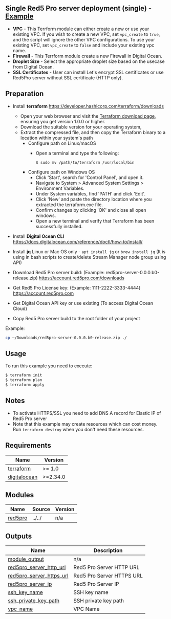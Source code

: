 ## Single Red5 Pro server deployment (single) - [Example](https://github.com/red5pro/terraform-digitalocean-red5pro/tree/main/example/single)

* **VPC** - This Terrform module can either create a new or use your existing VPC. If you wish to create a new VPC, set `vpc_create` to `true`, and the script will ignore the other VPC configurations. To use your existing VPC, set `vpc_create` to `false` and include your existing vpc name.
* **Firewall** - This Terrform module create a new Firewall in Digital Ocean.
* **Droplet Size** - Select the appropriate droplet size based on the usecase from Digital Ocean.
* **SSL Certificates** - User can install Let's encrypt SSL certificates or use Red5Pro server without SSL certificate (HTTP only).

## Preparation

* Install **terraform** https://developer.hashicorp.com/terraform/downloads
  * Open your web browser and visit the [Terraform download page](https://developer.hashicorp.com/terraform/downloads), ensuring you get version 1.0.0 or higher. 
  * Download the suitable version for your operating system, 
  * Extract the compressed file, and then copy the Terraform binary to a location within your system's path
    * Configure path on Linux/macOS 
      * Open a terminal and type the following:

        ```$ sudo mv /path/to/terraform /usr/local/bin```
    * Configure path on Windows OS
      * Click 'Start', search for 'Control Panel', and open it.
      * Navigate to System > Advanced System Settings > Environment Variables.
      * Under System variables, find 'PATH' and click 'Edit'.
      * Click 'New' and paste the directory location where you extracted the terraform.exe file.
      * Confirm changes by clicking 'OK' and close all open windows.
      * Open a new terminal and verify that Terraform has been successfully installed.

* Install **Digital Ocean CLI** https://docs.digitalocean.com/reference/doctl/how-to/install/
* Install **jq** Linux or Mac OS only - `apt install jq` or `brew install jq` (It is using in bash scripts to create/delete Stream Manager node group using API)
* Download Red5 Pro server build: (Example: red5pro-server-0.0.0.b0-release.zip) https://account.red5pro.com/downloads
* Get Red5 Pro License key: (Example: 1111-2222-3333-4444) https://account.red5pro.com
* Get Digital Ocean API key or use existing (To access Digital Ocean Cloud) 
* Copy Red5 Pro server build to the root folder of your project

Example:  

```bash
cp ~/Downloads/red5pro-server-0.0.0.b0-release.zip ./
```

## Usage

To run this example you need to execute:

```bash
$ terraform init
$ terraform plan
$ terraform apply
```

## Notes

* To activate HTTPS/SSL you need to add DNS A record for Elastic IP of Red5 Pro server
* Note that this example may create resources which can cost money. Run `terraform destroy` when you don't need these resources.

## Requirements

| Name | Version |
|------|---------|
| <a name="requirement_terraform"></a> [terraform](#requirement\_terraform) | >= 1.0 |
| <a name="requirement_digitalocean"></a> [digitalocean](#requirement\_digitalocean) | >=2.34.0 |

## Modules

| Name | Source | Version |
|------|--------|---------|
| <a name="module_red5pro"></a> [red5pro](#module\_red5pro) | ../../ | n/a |

## Outputs

| Name | Description |
|------|-------------|
| <a name="output_module_output"></a> [module\_output](#output\_module\_output) | n/a |
| <a name="output_red5pro_server_http_url"></a> [red5pro\_server\_http\_url](#output\_red5pro\_server\_http\_url) | Red5 Pro Server HTTP URL |
| <a name="output_red5pro_server_https_url"></a> [red5pro\_server\_https\_url](#output\_red5pro\_server\_https\_url) | Red5 Pro Server HTTPS URL |
| <a name="output_red5pro_server_ip"></a> [red5pro\_server\_ip](#output\_red5pro\_server\_ip) | Red5 Pro Server IP |
| <a name="output_ssh_key_name"></a> [ssh\_key\_name](#output\_ssh\_key\_name) | SSH key name |
| <a name="output_ssh_private_key_path"></a> [ssh\_private\_key\_path](#output\_ssh\_private\_key\_path) | SSH private key path |
| <a name="output_vpc_name"></a> [vpc\_name](#output\_vpc\_name) | VPC Name |